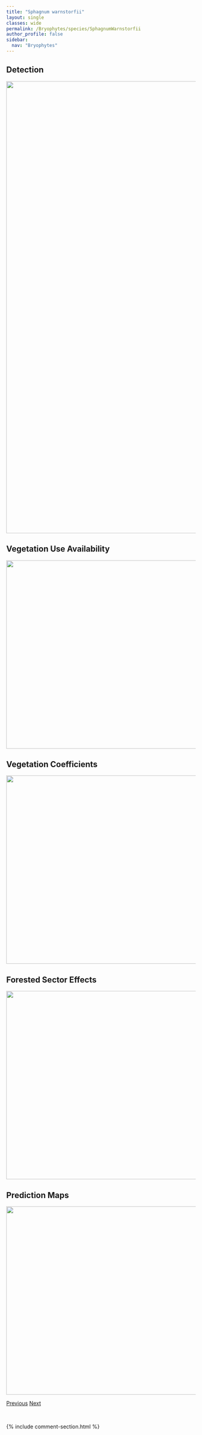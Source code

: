 ```yaml
---
title: "Sphagnum warnstorfii"
layout: single
classes: wide
permalink: /Bryophytes/species/SphagnumWarnstorfii
author_profile: false
sidebar:
  nav: "Bryophytes"
---
```


<h2>Detection</h2>

<a href="https://drive.google.com/uc?export=view&id=10Gmj2JVsev7WpBNr3dZVXkRjUURx-dBr">
<img src="https://drive.google.com/uc?export=view&id=10Gmj2JVsev7WpBNr3dZVXkRjUURx-dBr" height = "1200" width = "800">
</a>


<h2>Vegetation Use Availability</h2>

<a href="https://drive.google.com/uc?export=view&id=1Wl_S3i0B42n3MbNsiN5Xo00j9-mPI78a">
<img src="https://drive.google.com/uc?export=view&id=1Wl_S3i0B42n3MbNsiN5Xo00j9-mPI78a" height = "500" width = "1000">
</a>


<h2>Vegetation Coefficients</h2>

<a href="https://drive.google.com/uc?export=view&id=1_XEqWHc7oSvbM9pvlyfhjM8mownAQ9nO">
<img src="https://drive.google.com/uc?export=view&id=1_XEqWHc7oSvbM9pvlyfhjM8mownAQ9nO" height = "500" width = "1000">
</a>


<h2>Forested Sector Effects</h2>

<a href="https://drive.google.com/uc?export=view&id=1gUafOyDenKyd4AFXI1nBbpp9L6rdVif2">
<img src="https://drive.google.com/uc?export=view&id=1gUafOyDenKyd4AFXI1nBbpp9L6rdVif2" height = "500" width = "1000">
</a>


<h2>Prediction Maps</h2>

<a href="https://drive.google.com/uc?export=view&id=1f5HBkDyRdkvOGrwXQOcNMu-QxMq_GNRf">
<img src="https://drive.google.com/uc?export=view&id=1f5HBkDyRdkvOGrwXQOcNMu-QxMq_GNRf" height = "500" width = "1000">
</a>


<a href="/DevelopmentWebsite/Bryophytes/species/CephaloziaLunulifolia" class="pagination--pager" title="Cephalozia lunulifolia">Previous</a> <a href="/DevelopmentWebsite/Bryophytes/species/MeesiaUliginosa" class="pagination--pager" title="Meesia uliginosa">Next</a>

<p>&nbsp;</p>

{% include comment-section.html %}
